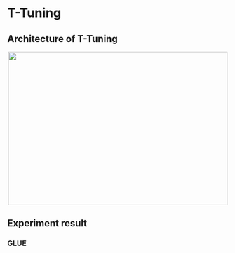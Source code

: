 # T-Tuning

## Architecture of T-Tuning
<center><img src="https://github.com/KU-INI/T-Tuning/assets/109642935/388bcf0e-9884-4a50-8cff-3e6db0ba05dd" width="500" height = "350"/></center>


## Experiment result
### GLUE
